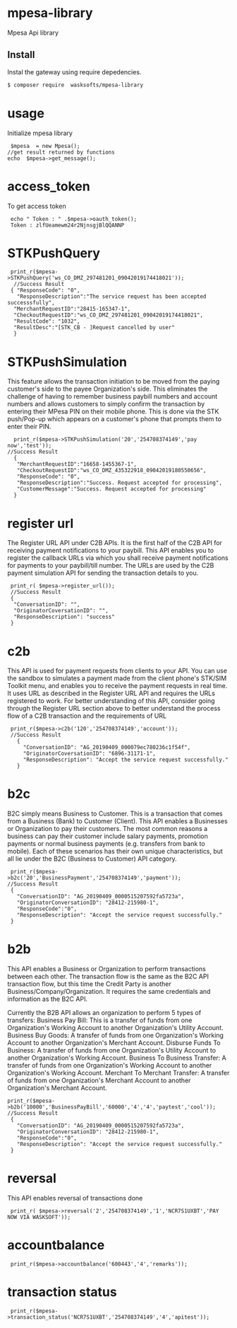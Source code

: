 # mpesa-library
Mpesa Api library 

## Install

Instal the gateway using require depedencies. 

``` bash
$ composer require  wasksofts/mpesa-library
```

# usage
Initialize mpesa library

     $mpesa  = new Mpesa();
    //get result returned by functions
    echo  $mpesa->get_message();
     
 # access_token
  To get access token
  
     echo " Token : " .$mpesa->oauth_token();  
     Token : zlfUeamewm24r2NjnsgjBlQQANNP
    
 # STKPushQuery
 
     
     print_r($mpesa->STKPushQuery('ws_CO_DMZ_297481201_09042019174418021'));        
      //Success Result 
     { "ResponseCode": "0", 
       "ResponseDescription":"The service request has been accepted successsfully", 
      "MerchantRequestID":"28415-165347-1",
      "CheckoutRequestID":"ws_CO_DMZ_297481201_09042019174418021",
      "ResultCode": "1032", 
      "ResultDesc":"[STK_CB - ]Request cancelled by user" 
      }
      
  # STKPushSimulation
   This feature allows the transaction initiation to be moved from the paying customer's side to the payee Organization's side. This   eliminates the challenge of having to remember business paybill numbers and account numbers and allows customers to simply confirm the transaction by entering their MPesa PIN on their mobile phone. This is done via the STK push/Pop-up which appears on a customer's phone that prompts them to enter their PIN. 
   
      print_r($mpesa->STKPushSimulation('20','254708374149','pay now','test'));
    //Success Result 
      { 
       "MerchantRequestID":"16658-1455367-1", 
       "CheckoutRequestID":"ws_CO_DMZ_435322918_09042019180550656", 
       "ResponseCode": "0",        
       "ResponseDescription":"Success. Request accepted for processing", 
       "CustomerMessage":"Success. Request accepted for processing"
      }
     
  # register url
  The Register URL API under C2B APIs. It is the first half of the C2B API for receiving payment notifications to your paybill. This API enables you to register the callback URLs via which you shall receive payment notifications for payments to your paybill/till number. The URLs are used by the C2B payment simulation API for sending the transaction details to you.
  
     print_r( $mpesa->register_url());   
     //Success Result 
     {
      "ConversationID": "", 
      "OriginatorCoversationID": "", 
      "ResponseDescription": "success"
     }
     
  # c2b
  This API is used for payment requests from clients to your API. You can use the sandbox to simulates a payment made from the client phone's STK/SIM Toolkit menu, and enables you to receive the payment requests in real time. It uses URL as described in the Register URL API and requires the URLs registered to work. For better understanding of this API, consider going through the Register URL section above to better understand the process flow of a C2B transaction and the requirements of URL
  
     print_r($mpesa->c2b('120','254708374149','account'));
     //Success Result 
       { 
         "ConversationID": "AG_20190409_000079ec780236c1f54f", 
         "OriginatorCoversationID": "6896-31171-1",
         "ResponseDescription": "Accept the service request successfully."
       }
     
   # b2c
   B2C simply means Business to Customer. This is a transaction that comes from a Business (Bank) to Customer (Client). This API enables a Businesses or Organization to pay their customers. The most common reasons a business can pay their customer include salary payments, promotion payments or normal business payments (e.g. transfers from bank to mobile). Each of these scenarios has their own unique characteristics, but all lie under the B2C (Business to Customer) API category.
   
     print_r($mpesa->b2c('20','BusinessPayment','254708374149','payment'));
    //Success Result 
     { 
       "ConversationID": "AG_20190409_0000515207592fa5723a", 
       "OriginatorConversationID": "28412-215980-1", 
       "ResponseCode":"0",
       "ResponseDescription": "Accept the service request successfully." 
     }
   
   # b2b
   This API enables a Business or Organization to perform transactions between each other. The transaction flow is the same as the B2C API transaction flow, but this time the Credit Party is another Business/Company/Organization. It requires the same credentials and information as the B2C API.

Currently the B2B API allows an organization to perform 5 types of transfers:
Business Pay Bill: This is a transfer of funds from one Organization's Working Account to another Organization's Utility Account.
Business Buy Goods: A transfer of funds from one Organization's Working Account to another Organization's Merchant Account.
Disburse Funds To Business: A transfer of funds from one Organization's Utility Account to another Organization's Working Account.
Business To Business Transfer: A transfer of funds from one Organization's Working Account to another Organization's Working Account.
Merchant To Merchant Transfer: A transfer of funds from one Organization's Merchant Account to another Organization's Merchant Account.

    print_r($mpesa->b2b('10000','BusinessPayBill','60000','4','4','paytest','cool'));
    //Success Result 
     { 
       "ConversationID": "AG_20190409_0000515207592fa5723a", 
       "OriginatorConversationID": "28412-215980-1", 
       "ResponseCode":"0",
       "ResponseDescription": "Accept the service request successfully." 
     }
     
   # reversal
   This API enables reversal of transactions done
   
     print_r( $mpesa->reversal('2','254708374149','1','NCR7S1UXBT','PAY NOW VIA WASKSOFT'));
     
  # accountbalance
     print_r($mpesa->accountbalance('600443','4','remarks'));
     
  # transaction status
     print_r($mpesa->transaction_status('NCR7S1UXBT','254708374149','4','apitest'));
  
 
  

